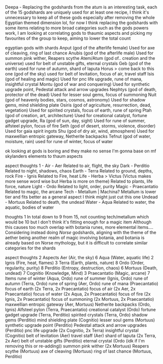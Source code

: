 Deepa - Replacing the godshards from the atum is an interesting task, each of the 15 godshards are uniquely used for at least one recipe, I think it's unnecessary to keep all of these gods especially after removing the whole Egyptian themed dimension lol, for now I think replacing the godshards with some items relating to more broad categories such as the gods powers work, I am looking at correlating gods to thaumic aspects and picking my favourites of the group to keep, aiming to lower the total count

egyptian gods with shards
	Anput
		(god of the afterlife female)
		Used for axe of cleaving, ring of last chance
	Anubis
		(god of the afterlife male)
		Used for summon pink wither, Reapers scythe
	Atem/Atum
		(god of.. creation and the universe) 
		used for belt of unstable gifts, eternal crystals
	Geb
		(god of the earth) 
		used for rune of autumn, shard of laputa
	Horus > come back to this one
		(god of the sky)
		 used for belt of levitation, focus of air, travel staff
	Isis
		(god of healing and magic)
		Used for pnc life upgrade, rune of mana, insightful crystal
	Montu
		(god of war and conquering)
		Used for synthetic upgrade point, Pedestal attack and arrow upgrades
	Nephtys
		(god of death, protector of the dead)
		Used for lesser soul gems, focus of summoning 
	Nuit
		(god of heavenly bodies, stars, cosmos, astronomy)
		Used for shadow gems, mind shielding plate
	Osiris
		(god of agriculture, resurrection, dead, vegetation)
		Used for spirited crystals, focus of earth, rune of spring
	Ptah
		(god of creation, art, architecture)
		Used for creational catalyst, fortune gadget upgrade, 
	Ra
		(god of sun, day, sight)
		Used for rune of summer, alfsteel pylon, focus of fire
	Seth
		(god of desert, storms, violence, disorder)
		Used for gaia spirit ingots
	Shu
		(god of dry air, wind, atmosphere)
		Used for maxwellian entropic gateway, Netherite backpacks
	Tefnut
		(god of water, moisture, rain)
		used for rune of winter, focus of water
		
ok looking at gods is boring and they make no sense I'm gonna base on mf skylanders elements to thaum aspects

aspect thoughts 1 -
	Air - Aer
		Related to air, flight, the sky
	Dark - Perditio
		Related to night, shadows, chaos
	Earth - Terra
		Related to ground, depths, rock
	Fire - Ignis
		Related to Fire, heat
	Life - Herba > Victus (Victus makes more sense word wise but Herba is more on theme)
		Related to plants, life force, nature
	Light - Ordo
		Related to light, order, purity
	Magic - Praecantatio
		Related to magic, the arcane
	Tech - Metallum | Machina? Metallum is lower tier and fits better as a general aspect
		I think might just cut this one
	Undead - Mortuus
		Related to death, the undead
	Water - Aqua
		Related to water, the aquatic, bodies of water

thoughts 1
	In total down to 9 from 15, not counting tech/metallum which would be 10 but I don't think it's fitting enough for a magic item
	Although this causes too much overlap with botania runes, more elemental items....
	Considering instead doing *Norse* godshards, aligning with the theme of the aether being another realm of magic involving botania, and botania is already based on Norse mythology, but it is difficult to correlate similar categories for the shards



aspect thoughts 2
	Aspects
		Aer (Air, the sky) 6
		Aqua (Water, aquatic life) 2
		Ignis (Fire, heat, flames) 3
		Terra (Earth, plants, nature) 8
		Ordo (Order, regularity, purity) 8
		Perditio (Entropy, destruction, chaos) 6
		Mortuus (Death, undead) 7
		Cognitio (Knowledge, Mind) 3
		Praecantatio (Magic, arcane) 7
	Items
		rune of winter (Aqua, Ordo)
		rune of summer (Ignis, Ordo)
		rune of autumn (Terra, Ordo)
		rune of spring (Aer, Ordo)
		rune of mana (Praecantatio)
		focus of earth (2x Terra, 2x Praecantatio)
		focus of air (2x Aer, 2x Praecantatio)
		focus of water (2x Aqua, 2x Praecantatio)
		focus of fire (2x Ignis, 2x Praecantatio)
		focus of summoning (2x Mortuus, 2x Praecantatio)
		maxwellian entropic gateway (Aer, Mortuus)
		Netherite backpacks (Ordo, Ignis)
		Alfsteel pylon (Terra, Praecantatio)
		creational catalyst (Ordo)
		fortune gadget upgrade (Terra, Perditio)
		spirited crystals (Terra, Ordo)
		shadow gems (Perditio)
		mind shielding plate (Cognitio)
		lesser soul gems (Mortuus)
		synthetic upgrade point (Perditio)
		Pedestal attack and arrow upgrades (Perditio)
		pnc life upgrade (2x Cognitio, 2x Terra)
		insightful crystal (Cognitio)
		belt of levitation (Aer)
		travel staff (Aer)
		shard of laputa (2x Terra, 2x Aer)
		belt of unstable gifts (Perditio)
		eternal crystal (Ordo (idk if I'm removing this or re-adding))
		summon pink wither (2x Mortuus)
		Reapers scythe (Mortuus)
		axe of cleaving (Mortuus)
		ring of last chance (Mortuus, Perditio)